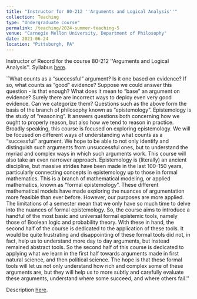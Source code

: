 ```yaml
---
title: "Instructor for 80-212 ''Arguments and Logical Analysis''"
collection: Teaching
type: "Undergraduate course"
permalink: /teaching/2024-summer-teaching-5
venue: "Carnegie Mellon University, Department of Philosophy"
date: 2021-06-24
location: "Pittsburgh, PA"
---
```


Instructor of Record for the course 80-212 ''Arguments and Logical Analysis''. Syllabus [here](http://philip-sink.github.io/files/80100SyllabusSpr2024.pdf).

``What counts as a “successful” argument? Is it one based on evidence? If so, what counts as “good” evidence?
Suppose we could answer this question - is that enough? What does it mean to “base” an argument on
evidence? Surely there are incorrect ways to deploy even very good evidence. Can we categorize them?
Questions such as the above form the basis of the branch of philosophy known as “epistemology”. Epistemology
is the study of “reasoning”. It answers questions both concerning how we ought to properly reason,
but also how we tend to reason in practice. Broadly speaking, this course is focused on exploring epistemology.
We will be focused on different ways of understanding what counts as a “successful” argument. We hope
to be able to not only identify and distinguish such arguments from unsuccessful ones, but to understand
the myriad and complex ways in which such arguments work.
This course will also take an even narrower approach. Epistemology is (literally) an ancient discipline, but
massive strides have been made in the last 100-150 years, particularly connecting concepts in epistemology
up to those in formal mathematics. This is a branch of mathematical modeling, or applied mathematics,
known as “formal epistemology”. These different mathematical models have made exploring the nuances of
argumentation more feasible than ever before.
However, our purposes are more applied. The limitations of a semester mean that we only have so much
time to delve into the nuances of formal epistemology. So, the course aims to introduce a handful of the
most basic and universal formal epistemic tools, namely those of Boolean logic and probability theory. With
these in hand, the second half of the course is dedicated to the application of these tools. It would be quite
frustrating and disappointing of these formal tools did not, in fact, help us to understand more day to day
arguments, but instead remained abstract tools. So the second half of this course is dedicated to applying
what we learn in the first half towards arguments made in first natural science, and then political science.
The hope is that these formal tools will let us not only understand how rich and complex some of these
arguments are, but they will help us to more subtly and carefully evaluate these arguments, understand
where some succeed, and where others fail.''

Description [here](http://coursecatalog.web.cmu.edu/schools-colleges/dietrichcollegeofhumanitiesandsocialsciences/departmentofphilosophy/courses/).

